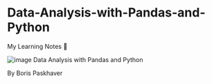 # Data-Analysis-with-Pandas-and-Python

My Learning Notes 🌿

![image](https://github.com/norikokono/Data-Analysis-with-Pandas-and-Python/assets/55174696/55c3f6ab-ef06-4875-8c12-074e843fee1c)
Data Analysis with Pandas and Python

By Boris Paskhaver






